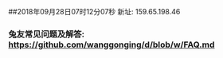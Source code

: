##2018年09月28日07时12分07秒 新址: 159.65.198.46
### 兔友常见问题及解答: https://github.com/wanggonging/d/blob/w/FAQ.md
